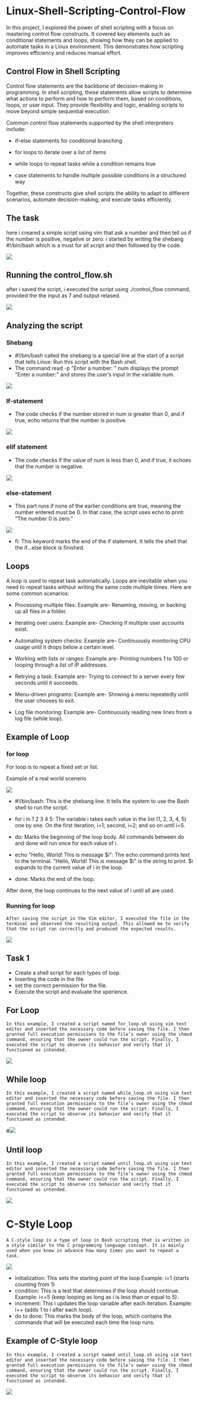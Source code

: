 # Linux-Shell-Scripting-Control-Flow
In this project, I explored the power of shell scripting with a focus on mastering control flow constructs. It covered key elements such as conditional statements and loops, showing how they can be applied to automate tasks in a Linux environment. This demonstrates how scripting improves efficiency and reduces manual effort.

## Control Flow in Shell Scripting

Control flow statements are the backbone of decision-making in programming. In shell scripting, these statements allow scripts to determine what actions to perform and how to perform them, based on conditions, loops, or user input. They provide flexibility and logic, enabling scripts to move beyond simple sequential execution.

Common control flow statements supported by the shell interpreters include:

- if–else statements for conditional branching

- for loops to iterate over a list of items

- while loops to repeat tasks while a condition remains true

- case statements to handle multiple possible conditions in a structured way

Together, these constructs give shell scripts the ability to adapt to different scenarios, automate decision-making, and execute tasks efficiently.

## The task

here i creared a simple script using vim that ask a number and then tell us if the number is positive, negative or zero. i started by writing the shebang #!/bin/bash which is a must for all script and then followed by the code. 

![](./img/1.scrpit-code.png)

## Running the control_flow.sh
after i saved the script, i executed the script using ./control_flow command, provided the the input as 7 and output relased. 

 ![](./img/2.exe-script.png)

 ## Analyzing the script
### Shebang
- #!/bin/bash called the shebang is a special line at the start of a script that tells Linux: Run this script with the Bash shell.
- The command read -p "Enter a number: " num displays the prompt "Enter a number:" and stores the user’s input in the variable num.

![](./img/3.shebang.png)

### If-statement 

- The code checks if the number stored in num is greater than 0, and if true, echo returns that the number is positive.

![](./img/4.if-statement.png)

### elif statement

- The code checks if the value of num is less than 0, and if true, it echoes that the number is negative.

![](./img/5.elif-statement.png)  

### else-statement

- This part runs if none of the earlier conditions are true, meaning the number entered must be 0. In that case, the script uses echo to print: “The number 0 is zero.”

![](./img/6.else-stament.png)

- fi: This keyword marks the end of the if statement. It tells the shell that the if...else block is finished. 

## Loops

A loop is used to repeat task automatically. Loops are inevitable when you need to repeat tasks without writing the same code multiple times. Here are some common scenarios:

- Processing multiple files: Example are- Renaming, moving, or backing up all files in a folder.

- Iterating over users: Example are- Checking if multiple user accounts exist.

- Automating system checks: Example are- Continuously monitoring CPU usage until it drops below a certain level.

- Working with lists or ranges: Example are- Printing numbers 1 to 100 or looping through a list of IP addresses.

- Retrying a task: Example are- Trying to connect to a server every few seconds until it succeeds.

- Menu-driven programs: Example are- Showing a menu repeatedly until the user chooses to exit.

- Log file monitoring: Example are- Continuously reading new lines from a log file (while loop).

## Example of Loop
### for loop
For loop is to repeat a fixed set or list.

Example of a real world scenerio

![](./img/6.for-loop.png)

- #!/bin/bash: This is the shebang line. It tells the system to use the Bash shell to run the script.

- for i in 1 2 3 4 5: The variable i takes each value in the list (1, 2, 3, 4, 5) one by one. On the first iteration, i=1; second, i=2; and so on until i=5.

- do: Marks the beginning of the loop body. All commands between do and done will run once for each value of i.

- echo "Hello, World! This is message $i": The echo command prints text to the terminal. "Hello, World! This is message $i" is the string to print. $i expands to the current value of i in the loop.

- done: Marks the end of the loop.

After done, the loop continues to the next value of i until all are used.

### Running for loop
```
After saving the script in the Vim editor, I executed the file in the terminal and observed the resulting output. This allowed me to verify that the script ran correctly and produced the expected results.
```
![](./img/7.for-loop.png)

## Task 1
- Create a shell script for each types of loop.
- Inserting the code in the file
- set the correct permission for the file.
- Execute the script and evaluate the xperience.

## For Loop
```
In this example, I created a script named for_loop.sh using vim text editor and inserted the necessary code before saving the file. I then granted full execution permissions to the file’s owner using the chmod command, ensuring that the owner could run the script. Finally, I executed the script to observe its behavior and verify that it functioned as intended.
```
![](./img/6.for-loop.png)

## While loop
```
In this example, I created a script named while_loop.sh using vim text editor and inserted the necessary code before saving the file. I then granted full execution permissions to the file’s owner using the chmod command, ensuring that the owner could run the script. Finally, I executed the script to observe its behavior and verify that it functioned as intended.
```
#![](./img/8.while-loop.png)

## Until loop
```
In this example, I created a script named until_loop.sh using vim text editor and inserted the necessary code before saving the file. I then granted full execution permissions to the file’s owner using the chmod command, ensuring that the owner could run the script. Finally, I executed the script to observe its behavior and verify that it functioned as intended.
```
![](./img/9.until_loop.png)

# C-Style Loop
```
A C-style loop is a type of loop in Bash scripting that is written in a style similar to the C programming language concept. It is mainly used when you know in advance how many times you want to repeat a task.
```
![](./img/10.c-style.png)

- initialization: This sets the starting point of the loop Example: i=1 (starts counting from 1)
- condition: This is a test that determines if the loop should continue. Example: i<=5 (keep looping as long as i is less than or equal to 5).
- increment: This i updates the loop variable after each iteration. Example: i++ (adds 1 to i after each loop).
- do to done: This marks the body of the loop, which contains the commands that will be executed each time the loop runs.

## Example of C-Style loop
```
In this example, I created a script named until_loop.sh using vim text editor and inserted the necessary code before saving the file. I then granted full execution permissions to the file’s owner using the chmod command, ensuring that the owner could run the script. Finally, I executed the script to observe its behavior and verify that it functioned as intended.
```
![](./img/11.c-style-loop.png)
